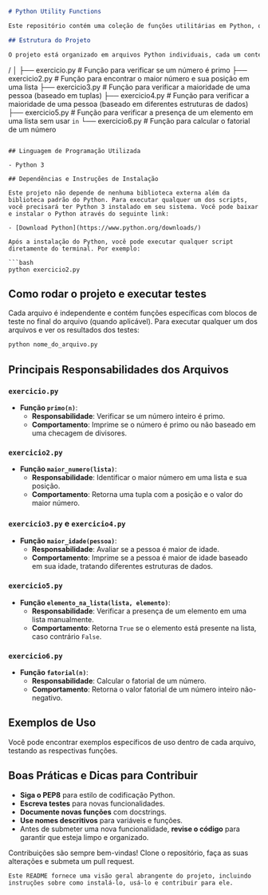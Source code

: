 ```markdown
# Python Utility Functions

Este repositório contém uma coleção de funções utilitárias em Python, que incluem operações como encontrar o maior número em uma lista, calcular o fatorial de um número, verificar a maioridade de uma pessoa, determinar se um número é primo, e verificar a presença de um elemento em uma lista sem usar o operador `in`.

## Estrutura do Projeto

O projeto está organizado em arquivos Python individuais, cada um contendo funções específicas para realizar tarefas particulares:

```
/
│
├── exercicio.py        # Função para verificar se um número é primo
├── exercicio2.py       # Função para encontrar o maior número e sua posição em uma lista
├── exercicio3.py       # Função para verificar a maioridade de uma pessoa (baseado em tuplas)
├── exercicio4.py       # Função para verificar a maioridade de uma pessoa (baseado em diferentes estruturas de dados)
├── exercicio5.py       # Função para verificar a presença de um elemento em uma lista sem usar `in`
└── exercicio6.py       # Função para calcular o fatorial de um número
```

## Linguagem de Programação Utilizada

- Python 3

## Dependências e Instruções de Instalação

Este projeto não depende de nenhuma biblioteca externa além da biblioteca padrão do Python. Para executar qualquer um dos scripts, você precisará ter Python 3 instalado em seu sistema. Você pode baixar e instalar o Python através do seguinte link:

- [Download Python](https://www.python.org/downloads/)

Após a instalação do Python, você pode executar qualquer script diretamente do terminal. Por exemplo:

```bash
python exercicio2.py
```

## Como rodar o projeto e executar testes

Cada arquivo é independente e contém funções específicas com blocos de teste no final do arquivo (quando aplicável). Para executar qualquer um dos arquivos e ver os resultados dos testes:

```bash
python nome_do_arquivo.py
```

## Principais Responsabilidades dos Arquivos

### `exercicio.py`

- **Função `primo(n)`**:
  - **Responsabilidade**: Verificar se um número inteiro é primo.
  - **Comportamento**: Imprime se o número é primo ou não baseado em uma checagem de divisores.

### `exercicio2.py`

- **Função `maior_numero(lista)`**:
  - **Responsabilidade**: Identificar o maior número em uma lista e sua posição.
  - **Comportamento**: Retorna uma tupla com a posição e o valor do maior número.

### `exercicio3.py` e `exercicio4.py`

- **Função `maior_idade(pessoa)`**:
  - **Responsabilidade**: Avaliar se a pessoa é maior de idade.
  - **Comportamento**: Imprime se a pessoa é maior de idade baseado em sua idade, tratando diferentes estruturas de dados.

### `exercicio5.py`

- **Função `elemento_na_lista(lista, elemento)`**:
  - **Responsabilidade**: Verificar a presença de um elemento em uma lista manualmente.
  - **Comportamento**: Retorna `True` se o elemento está presente na lista, caso contrário `False`.

### `exercicio6.py`

- **Função `fatorial(n)`**:
  - **Responsabilidade**: Calcular o fatorial de um número.
  - **Comportamento**: Retorna o valor fatorial de um número inteiro não-negativo.

## Exemplos de Uso

Você pode encontrar exemplos específicos de uso dentro de cada arquivo, testando as respectivas funções.

## Boas Práticas e Dicas para Contribuir

- **Siga o PEP8** para estilo de codificação Python.
- **Escreva testes** para novas funcionalidades.
- **Documente novas funções** com docstrings.
- **Use nomes descritivos** para variáveis e funções.
- Antes de submeter uma nova funcionalidade, **revise o código** para garantir que esteja limpo e organizado.

Contribuições são sempre bem-vindas! Clone o repositório, faça as suas alterações e submeta um pull request.
```
Este README fornece uma visão geral abrangente do projeto, incluindo instruções sobre como instalá-lo, usá-lo e contribuir para ele.